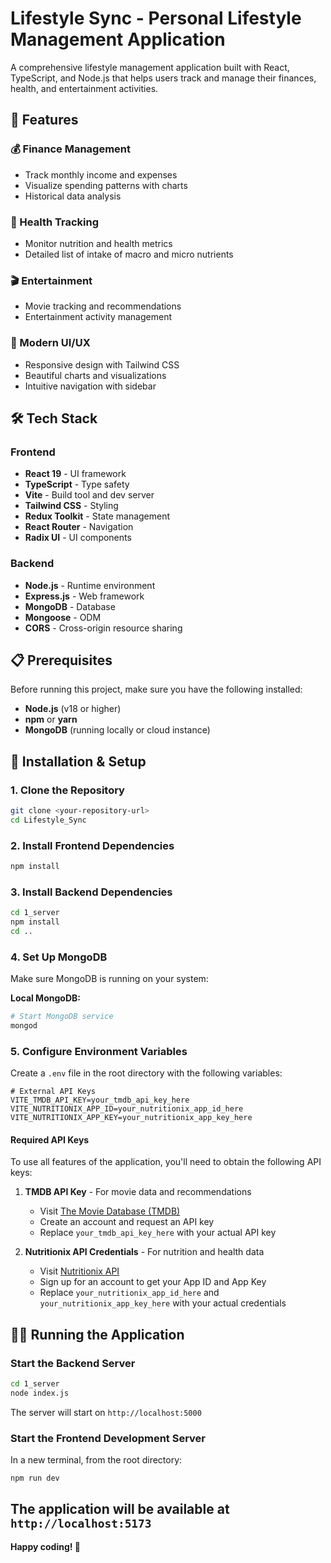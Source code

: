 # Lifestyle Sync - Personal Lifestyle Management Application

A comprehensive lifestyle management application built with React, TypeScript, and Node.js that helps users track and manage their finances, health, and entertainment activities.

## 🚀 Features

### 💰 Finance Management
- Track monthly income and expenses
- Visualize spending patterns with charts
- Historical data analysis

### 🏥 Health Tracking
- Monitor nutrition and health metrics
- Detailed list of intake of macro and micro nutrients

### 🎬 Entertainment
- Movie tracking and recommendations
- Entertainment activity management

### 🎨 Modern UI/UX
- Responsive design with Tailwind CSS
- Beautiful charts and visualizations
- Intuitive navigation with sidebar

## 🛠️ Tech Stack

### Frontend
- **React 19** - UI framework
- **TypeScript** - Type safety
- **Vite** - Build tool and dev server
- **Tailwind CSS** - Styling
- **Redux Toolkit** - State management
- **React Router** - Navigation
- **Radix UI** - UI components

### Backend
- **Node.js** - Runtime environment
- **Express.js** - Web framework
- **MongoDB** - Database
- **Mongoose** - ODM
- **CORS** - Cross-origin resource sharing

## 📋 Prerequisites

Before running this project, make sure you have the following installed:

- **Node.js** (v18 or higher)
- **npm** or **yarn**
- **MongoDB** (running locally or cloud instance)

## 🚀 Installation & Setup

### 1. Clone the Repository

```bash
git clone <your-repository-url>
cd Lifestyle_Sync
```

### 2. Install Frontend Dependencies

```bash
npm install
```

### 3. Install Backend Dependencies

```bash
cd 1_server
npm install
cd ..
```

### 4. Set Up MongoDB

Make sure MongoDB is running on your system:

**Local MongoDB:**
```bash
# Start MongoDB service
mongod
```

### 5. Configure Environment Variables

Create a `.env` file in the root directory with the following variables:

```env
# External API Keys
VITE_TMDB_API_KEY=your_tmdb_api_key_here
VITE_NUTRITIONIX_APP_ID=your_nutritionix_app_id_here
VITE_NUTRITIONIX_APP_KEY=your_nutritionix_app_key_here
```

#### Required API Keys

To use all features of the application, you'll need to obtain the following API keys:

1. **TMDB API Key** - For movie data and recommendations
   - Visit [The Movie Database (TMDB)](https://www.themoviedb.org/settings/api)
   - Create an account and request an API key
   - Replace `your_tmdb_api_key_here` with your actual API key

2. **Nutritionix API Credentials** - For nutrition and health data
   - Visit [Nutritionix API](https://www.nutritionix.com/business/api)
   - Sign up for an account to get your App ID and App Key
   - Replace `your_nutritionix_app_id_here` and `your_nutritionix_app_key_here` with your actual credentials

## 🏃‍♂️ Running the Application

### Start the Backend Server

```bash
cd 1_server
node index.js
```

The server will start on `http://localhost:5000`

### Start the Frontend Development Server

In a new terminal, from the root directory:

```bash
npm run dev
```

The application will be available at `http://localhost:5173`
---

**Happy coding! 🎉**
